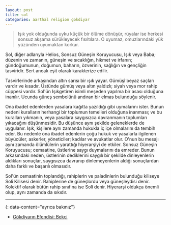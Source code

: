 ```yaml
---
layout: post
title: sol
categories: aarthal religion gokdiyar
---
```

>Işık yok olduğunda uyku küçük bir ölüme dönüşür, rüyalar ise herkesi sonsuz akşama sürükleyecek fısıltılara. O uyumaz, omuzlarındaki yük yüzünden uyumaktan korkar.

Sol, diğer adlarıyla Helios, Sonsuz Güneşin Koruyucusu, Işık veya Baba; düzenin ve zamanın, güneşin ve sıcaklığın, hikmet ve irfanın; gündoğumunun, doğumun, baharın, özverinin, sağlığın ve gençliğin tasviridir. Sert ancak eşit olarak karakterize edilir.

Tasvirlerinde arkasından altın sarısı bir ışık yayar. Gümüşî beyaz saçları vardır ve kısadır. Üstünde gümüş veya altın yaldızlı; siyah veya mor rahip cüppesi vardır. Sol'ün Işıkgetiren isimli meşeden yapılma bir asası olduğuna inanılır. Ucunda güneş sembolünü andıran bir elmas bulunduğu söylenir.

Ona ibadet edenlerden yasalara kağıtta yazıldığı gibi uymalarını ister. Bunun nedeni kuralların herhangi bir toplumun temelleri olduğuna inanması; ve bu kuralları yıkmanın, veya yasalara saygısızca davranmanın toplumları yıkacağını düşünmesidir. Bu düşünce aynı şekilde geleneklerde de uygulanır. Işık, kişilere aynı zamanda hukukla iç içe olmalarını da tembih eder. Bu nedenle ona ibadet edenlerin çoğu hukuk ve yasalarla ilgilenen büyücüler, askerler, yöneticiler; kadılar ve avukatlar olur. O'nun bu mesajı aynı zamanda ölümlülerin yarattığı hiyerarşiyi de etkiler. Sonsuz Güneşin Koruyucusu; cemaatine, üstlerine saygı duymalarını da emreder. Bunun arkasındaki neden, üstlerinin dediklerini saygılı bir şekilde dinleyenlerin aldıkları sonuçlar, saygısızca davranıp dinlemeyenlerin aldığı sonuçlardan daha farklı ve başarılı olmasıdır.

Sol'ün cemaatinin toplandığı, rahiplerin ve paladinlerin bulunduğu kiliseye Solî Kilisesi denir. Rahiplerine de güneşlordu veya güneşleydisi denir. Kolektif olarak bütün rahip sınıfına ise Solî denir. Hiyerarşi oldukça önemli olup, aynı zamanda da sıkıdır.

---
{: data-content="ayrıca bakınız"}

- [Gökdiyarın Efendisi: Bekçi](gokdiyarin-efendisi-bekci)